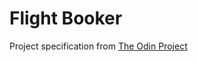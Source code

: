 # Flight Booker

Project specification from [The Odin Project](https://www.theodinproject.com/lessons/ruby-on-rails-flight-booker)
